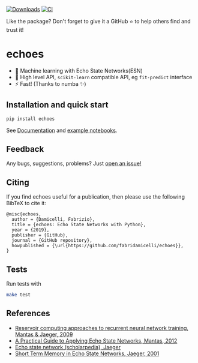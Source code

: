 [![Downloads](https://static.pepy.tech/personalized-badge/echoes?period=total&units=international_system&left_color=black&right_color=orange&left_text=Downloads)](https://pepy.tech/project/echoes)
[![CI](https://github.com/fabridamicelli/echoes/actions/workflows/ci.yml/badge.svg?branch=master)](https://github.com/fabridamicelli/echoes/actions/workflows/ci.yml)


Like the package? Don't forget to give it a GitHub ⭐ to help others find and trust it!

# echoes 

- 🤖 Machine learning with Echo State Networks(ESN)
- 🧱 High level API, `scikit-learn` compatible API, eg `fit-predict` interface 
- ⚡️ Fast! (Thanks to numba ✨)


## Installation and quick start
```bash
pip install echoes
```

See [Documentation](https://fabridamicelli.github.io/echoes/) and [example notebooks](https://github.com/fabridamicelli/echoes/tree/master/examples/notebooks).

## Feedback
Any bugs, suggestions, problems? Just [open an issue!](https://github.com/fabridamicelli/echoes/issues/new)

## Citing
If you find echoes useful for a publication, then please use the following BibTeX to cite it:

```
@misc{echoes,
  author = {Damicelli, Fabrizio},
  title = {echoes: Echo State Networks with Python},
  year = {2019},
  publisher = {GitHub},
  journal = {GitHub repository},
  howpublished = {\url{https://github.com/fabridamicelli/echoes}},
}
```

## Tests 
Run tests with 
```bash
make test
```

## References
  - [Reservoir computing approaches to recurrent neural network training, Mantas & Jaeger, 2009](https://www.sciencedirect.com/science/article/pii/S1574013709000173)
  - [A Practical Guide to Applying Echo State Networks, Mantas, 2012](https://link.springer.com/chapter/10.1007/978-3-642-35289-8_36)
  - [Echo state network (scholarpedia), Jaeger](http://www.scholarpedia.org/article/Echo_state_network)
  - [Short Term Memory in Echo State Networks, Jaeger, 2001](http://publica.fraunhofer.de/eprints/urn_nbn_de_0011-b-731310.pdf)

